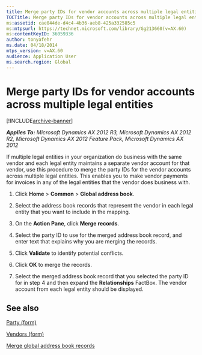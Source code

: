```yaml
---
title: Merge party IDs for vendor accounts across multiple legal entities
TOCTitle: Merge party IDs for vendor accounts across multiple legal entities
ms:assetid: cae044de-d4c4-4b36-aeb8-425a332585c5
ms:mtpsurl: https://technet.microsoft.com/library/Gg213660(v=AX.60)
ms:contentKeyID: 36059336
author: tonyafehr
ms.date: 04/18/2014
mtps_version: v=AX.60
audience: Application User
ms.search.region: Global
---
```


# Merge party IDs for vendor accounts across multiple legal entities 


[!INCLUDE[archive-banner](includes/archive-banner.md)]


_**Applies To:** Microsoft Dynamics AX 2012 R3, Microsoft Dynamics AX 2012 R2, Microsoft Dynamics AX 2012 Feature Pack, Microsoft Dynamics AX 2012_

If multiple legal entities in your organization do business with the same vendor and each legal entity maintains a separate vendor account for that vendor, use this procedure to merge the party IDs for the vendor accounts across multiple legal entities. This enables you to make vendor payments for invoices in any of the legal entities that the vendor does business with.

1.  Click **Home** \> **Common** \> **Global address book**.

2.  Select the address book records that represent the vendor in each legal entity that you want to include in the mapping.

3.  On the **Action Pane**, click **Merge records**.

4.  Select the party ID to use for the merged address book record, and enter text that explains why you are merging the records.

5.  Click **Validate** to identify potential conflicts.

6.  Click **OK** to merge the records.

7.  Select the merged address book record that you selected the party ID for in step 4 and then expand the **Relationships** FactBox. The vendor account from each legal entity should be displayed.

## See also

[Party (form)](https://technet.microsoft.com/library/hh209008\(v=ax.60\))

[Vendors (form)](https://technet.microsoft.com/library/aa592162\(v=ax.60\))

[Merge global address book records](merge-global-address-book-records.md)

  


